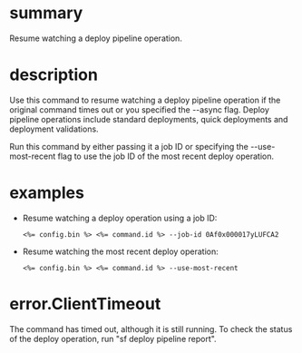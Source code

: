 # summary

Resume watching a deploy pipeline operation.

# description

Use this command to resume watching a deploy pipeline operation if the original command times out or you specified the --async flag. Deploy pipeline operations include standard deployments, quick deployments and deployment validations.

Run this command by either passing it a job ID or specifying the --use-most-recent flag to use the job ID of the most recent deploy operation.

# examples

- Resume watching a deploy operation using a job ID:

      <%= config.bin %> <%= command.id %> --job-id 0Af0x000017yLUFCA2

- Resume watching the most recent deploy operation:

      <%= config.bin %> <%= command.id %> --use-most-recent

# error.ClientTimeout

The command has timed out, although it is still running. To check the status of the deploy operation, run "sf deploy pipeline report".
